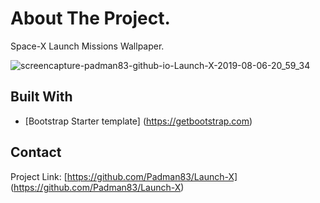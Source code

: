 # About The Project.
Space-X Launch Missions Wallpaper.

![screencapture-padman83-github-io-Launch-X-2019-08-06-20_59_34](https://user-images.githubusercontent.com/45048950/62823082-5faf9180-bbbf-11e9-8584-e3f69a7a3578.png)

## Built With
* [Bootstrap Starter template] (https://getbootstrap.com)

## Contact 

Project Link: [https://github.com/Padman83/Launch-X] (https://github.com/Padman83/Launch-X)
